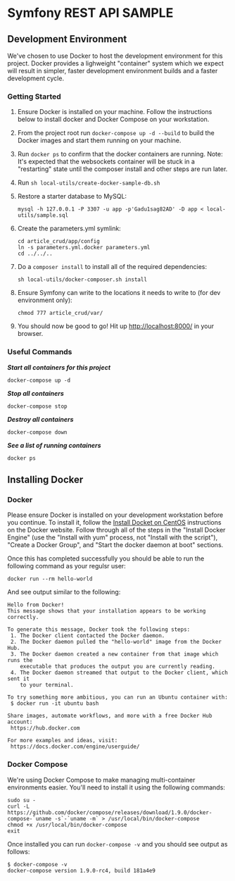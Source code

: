 # Symfony REST API SAMPLE

## Development Environment

We've chosen to use Docker to host the development environment for this project.
Docker provides a lighweight "container" system which we expect will result in 
simpler, faster development environment builds and a faster development cycle.  

### Getting Started

1. Ensure Docker is installed on your machine.  Follow the instructions below to
install docker and Docker Compose on your workstation.

1. From the project root run `docker-compose up -d --build` to build the Docker images 
   and start them running on your machine.

1. Run `docker ps` to confirm that the docker containers are running.  Note: It's expected 
   that the websockets container will be stuck in a "restarting" state until the composer 
   install and other steps are run later.

1. Run `sh local-utils/create-docker-sample-db.sh`

1. Restore a starter database to MySQL:

       mysql -h 127.0.0.1 -P 3307 -u app -p'Gadu1sag82AD' -D app < local-utils/sample.sql

1. Create the parameters.yml symlink:

       cd article_crud/app/config
       ln -s parameters.yml.docker parameters.yml
       cd ../../..

1. Do a `composer install` to install all of the required dependencies:

       sh local-utils/docker-composer.sh install

1. Ensure Symfony can write to the locations it needs to write to (for dev environment only):

       chmod 777 article_crud/var/
      
1. You should now be good to go!  Hit up <http://localhost:8000/> in your browser.

### Useful Commands

***Start all containers for this project***

    docker-compose up -d
    
***Stop all containers***

    docker-compose stop

***Destroy all containers***

    docker-compose down

***See a list of running containers***

    docker ps

## Installing Docker

### Docker


Please ensure Docker is installed on your development workstation before you 
continue.  To install it, follow the [Install Docket on CentOS](https://docs.docker.com/engine/installation/linux/centos/) 
instructions on the Docker website.  Follow through all of the steps in the "Install 
Docker Engine" (use the "Install with yum" process, not "Install with the 
script"), "Create a Docker Group", and "Start the docker daemon at boot" 
sections.

Once this has completed successfully you should be able to run the following command as your regulsr user:

    docker run --rm hello-world

And see output similar to the following:

    Hello from Docker!
    This message shows that your installation appears to be working correctly.
    
    To generate this message, Docker took the following steps:
     1. The Docker client contacted the Docker daemon.
     2. The Docker daemon pulled the "hello-world" image from the Docker Hub.
     3. The Docker daemon created a new container from that image which runs the
        executable that produces the output you are currently reading.
     4. The Docker daemon streamed that output to the Docker client, which sent it
        to your terminal.
    
    To try something more ambitious, you can run an Ubuntu container with:
     $ docker run -it ubuntu bash
    
    Share images, automate workflows, and more with a free Docker Hub account:
     https://hub.docker.com
    
    For more examples and ideas, visit:
     https://docs.docker.com/engine/userguide/

### Docker Compose

We're using Docker Compose to make managing multi-container environments easier.  You'll need to install it using the following commands:

    sudo su -
    curl -L https://github.com/docker/compose/releases/download/1.9.0/docker-compose-`uname -s`-`uname -m` > /usr/local/bin/docker-compose
    chmod +x /usr/local/bin/docker-compose
    exit

Once installed you can run `docker-compose -v` and you should see output as follows:

    $ docker-compose -v
    docker-compose version 1.9.0-rc4, build 181a4e9

